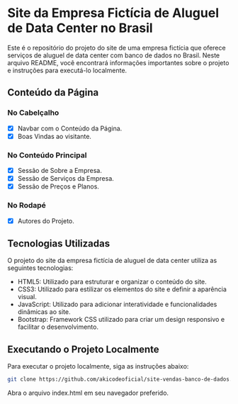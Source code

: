 # Site da Empresa Fictícia de Aluguel de Data Center no Brasil

Este é o repositório do projeto do site de uma empresa fictícia que oferece serviços de aluguel de data center com banco de dados no Brasil. Neste arquivo README, você encontrará informações importantes sobre o projeto e instruções para executá-lo localmente.

## Conteúdo da Página

### No Cabelçalho

- [X] Navbar com o Conteúdo da Página.
- [X] Boas Vindas ao visitante.

### No Conteúdo Principal

- [X] Sessão de Sobre a Empresa.
- [X] Sessão de Serviços da Empresa.
- [X] Sessão de Preços e Planos.

### No Rodapé
- [X] Autores do Projeto.

## Tecnologias Utilizadas

O projeto do site da empresa fictícia de aluguel de data center utiliza as seguintes tecnologias:

- HTML5: Utilizado para estruturar e organizar o conteúdo do site.
- CSS3: Utilizado para estilizar os elementos do site e definir a aparência visual.
- JavaScript: Utilizado para adicionar interatividade e funcionalidades dinâmicas ao site.
- Bootstrap: Framework CSS utilizado para criar um design responsivo e facilitar o desenvolvimento.

## Executando o Projeto Localmente

Para executar o projeto localmente, siga as instruções abaixo:

```bash
git clone https://github.com/akicodeoficial/site-vendas-banco-de-dados.git
```

Abra o arquivo index.html em seu navegador preferido.

